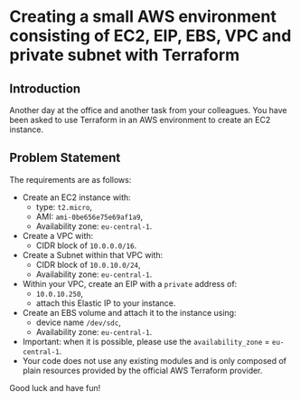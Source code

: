 # Creating a small AWS environment consisting of EC2, EIP, EBS, VPC and private subnet with Terraform

## Introduction

Another day at the office and another task from your colleagues. You have been asked to use Terraform in an AWS environment to create an EC2 instance.

## Problem Statement

The requirements are as follows:
* Create an EC2 instance with: 
    * type: `t2.micro`,
    * AMI: `ami-0be656e75e69af1a9`,
    * Availability zone: `eu-central-1`.
* Create a VPC with:
    * CIDR block of `10.0.0.0/16`.
* Create a Subnet within that VPC with:
    * CIDR block of `10.0.10.0/24`,
    * Availability zone: `eu-central-1`.
* Within your VPC, create an EIP with a `private` address of:
    * `10.0.10.250`,
    * attach this Elastic IP to your instance.
* Create an EBS volume and attach it to the instance using:
    * device name `/dev/sdc`,
    * Availability zone: `eu-central-1`.
* Important: when it is possible, please use the `availability_zone` = `eu-central-1`.
* Your code does not use any existing modules and is only composed of plain resources provided by the official AWS Terraform provider.

Good luck and have fun!
